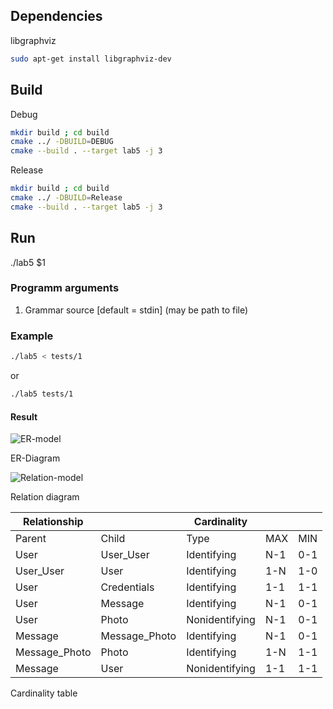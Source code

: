 ## Dependencies
libgraphviz
```sh
sudo apt-get install libgraphviz-dev
```
## Build
Debug
```sh
mkdir build ; cd build
cmake ../ -DBUILD=DEBUG
cmake --build . --target lab5 -j 3
```
Release
```sh
mkdir build ; cd build
cmake ../ -DBUILD=Release
cmake --build . --target lab5 -j 3
```
## Run
./lab5 $1
### Programm arguments
1) Grammar source [default = stdin] (may be path to file)
### Example
```sh
./lab5 < tests/1
```
or
```sh
./lab5 tests/1
```
#### Result
![ER-model](https://github.com/VladBermishev/FormalLanguageTheory_Labs/blob/master/lab5/tests/1-result/ER_model.svg "ER-model")

ER-Diagram

![Relation-model](https://github.com/VladBermishev/FormalLanguageTheory_Labs/blob/master/lab5/tests/1-result/Relational_model.svg "Relation-model")

Relation diagram

|Relationship |              |Cardinality   |     |     |
|-------------|--------------|--------------|-----|-----|
|Parent       | Child        |Type          | MAX | MIN |
|User         | User_User    |Identifying   | N-1 | 0-1 |
|User_User    | User         |Identifying   | 1-N | 1-0 |
|User         | Credentials  |Identifying   | 1-1 | 1-1 |
|User         | Message      |Identifying   | N-1 | 0-1 |
|User         | Photo        |Nonidentifying| N-1 | 0-1 |
|Message      | Message_Photo |Identifying   | N-1 | 0-1 |
|Message_Photo| Photo        |Identifying   | 1-N | 1-1 |
|Message      | User         |Nonidentifying| 1-1 | 1-1 |

Cardinality table
